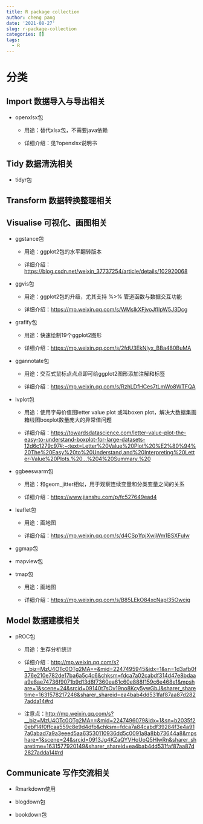 ```yaml
---
title: R package collection
author: cheng pang
date: '2021-08-27'
slug: r-package-collection
categories: []
tags:
  - R
---
```


# 分类

## Import 数据导入与导出相关

- openxlsx包
  
  - 用途：替代xlsx包，不需要java依赖
  
  - 详细介绍：见?openxlsx说明书
  
## Tidy 数据清洗相关

- tidyr包

## Transform 数据转换整理相关

## Visualise 可视化、画图相关

- ggstance包

  - 用途：ggplot2包的水平翻转版本
  
  - 详细介绍：<https://blog.csdn.net/weixin_37737254/article/details/102920068>
  
- ggvis包
  
  - 用途：ggplot2包的升级，尤其支持 %>% 管道函数与数据交互功能
  
  - 详细介绍：<https://mp.weixin.qq.com/s/WMslkXFjvoJfIIpW5J3Dcg>

- grafify包

  - 用途：快速绘制19个ggplot2图形
  
  - 详细介绍：<https://mp.weixin.qq.com/s/2fdU3EkNlyx_BBa480BuMA>

- ggannotate包
  
  - 用途：交互式鼠标点点点即可给ggplot2图形添加注解和标签
  
  - 详细介绍：<https://mp.weixin.qq.com/s/RzhLDfHCes7tLmWo8WTFQA>
  
- lvplot包

  - 用途：使用字母价值图letter value plot 或叫boxen plot，解决大数据集画箱线图boxplot数量庞大的异常值问题
  
  - 详细介绍：<https://towardsdatascience.com/letter-value-plot-the-easy-to-understand-boxplot-for-large-datasets-12d6c1279c97#:~:text=Letter%20Value%20Plot%20%E2%80%94%20The%20Easy%20to%20Understand,and%20Interpreting%20Letter-Value%20Plots.%20...%204%20Summary.%20>

- ggbeeswarm包

  - 用途：和geom_jitter相似，用于观察连续变量和分类变量之间的关系
  
  - 详细介绍：<https://www.jianshu.com/p/fc527649ead4>

- leaflet包

  - 用途：画地图
  
  - 详细介绍：<https://mp.weixin.qq.com/s/d4CSp1fpjXwjWm1BSXFuIw>

- ggmap包

- mapview包

- tmap包

  - 用途：画地图
  
  - 详细介绍：<https://mp.weixin.qq.com/s/B85LEkO84xcNapI35Owcig>


## Model 数据建模相关

- pROC包

  - 用途：生存分析统计
  
  - 详细介绍：<http://mp.weixin.qq.com/s?__biz=MzU4OTc0OTg2MA==&mid=2247495945&idx=1&sn=1d3afb0f376e210e782de17ba6a5c4c6&chksm=fdca7a02cabdf314d47e8bdaaa9e8ae74736f9071b9d13d8f7360ea61c60e888f159c6e468e1&mpshare=1&scene=24&srcid=09140t7sOv19no8Kcy5ywGbJ&sharer_sharetime=1631578217246&sharer_shareid=ea4bab4dd531faf87aa87d2827adda14#rd>
  
  - 注意点：<http://mp.weixin.qq.com/s?__biz=MzU4OTc0OTg2MA==&mid=2247496079&idx=1&sn=b2035f20ebf14f0ffcaa559c8e9d4dfb&chksm=fdca7a84cabdf39284f3e4a917a0abad7a9a3eeed5aa63530110936dd5c0091a8a8bb73644a8&mpshare=1&scene=24&srcid=0913Jg4KZaQYVHoUoQ5HlwRn&sharer_sharetime=1631577920149&sharer_shareid=ea4bab4dd531faf87aa87d2827adda14#rd>

## Communicate 写作交流相关

- Rmarkdown使用

- blogdown包

- bookdown包
